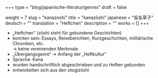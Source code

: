 +++
type = "blog/japanische-literatur/genres"
draft = false

weight = 7
slug = "kanazoshi"
title = "kanazōshi"
japanese = "仮名草子"
deutsch = ""
translation = "Heftchen"
description = ""
works = []
+++

- „Heftchen" (zōshi steht für gebundene Geschichten)
- konnten sein: Essays, Reiseberichten, Kurzgeschichten, militärische Chroniken, etc.  
  -> keine vereinenden Merkmale
- „Übergangsgenre“ -> Anfang der „Heftkultur“
- Sprache: Kana
- wurden handschriftlich abgeschrieben und zu Heften gebunden
- entwickelten sich aus den otogizōshi

